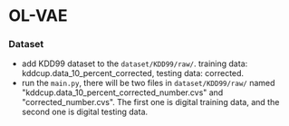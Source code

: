 # OL-VAE
### Dataset
* add KDD99 dataset to the `dataset/KDD99/raw/`. training data: kddcup.data_10_percent_corrected, testing data: corrected.
* run the `main.py`, there will be two files in `dataset/KDD99/raw/` named "kddcup.data_10_percent_corrected_number.cvs" and "corrected_number.cvs". The first one is 
digital training data, and the second one is digital testing data.
